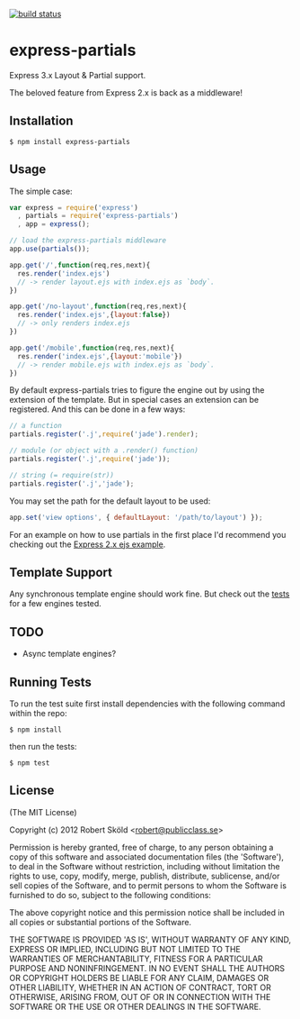 [![build status](https://secure.travis-ci.org/publicclass/express-partials.png)](http://travis-ci.org/publicclass/express-partials)
# express-partials

Express 3.x Layout & Partial support.

The beloved feature from Express 2.x is back as a middleware!


## Installation

    $ npm install express-partials


## Usage

The simple case:
   
```javascript
var express = require('express')
  , partials = require('express-partials')
  , app = express();

// load the express-partials middleware
app.use(partials());

app.get('/',function(req,res,next){
  res.render('index.ejs') 
  // -> render layout.ejs with index.ejs as `body`.
})

app.get('/no-layout',function(req,res,next){
  res.render('index.ejs',{layout:false})
  // -> only renders index.ejs
})

app.get('/mobile',function(req,res,next){
  res.render('index.ejs',{layout:'mobile'})
  // -> render mobile.ejs with index.ejs as `body`.
})
```

By default express-partials tries to figure the engine out by using the extension of the template. But in special cases an extension can be registered. And this can be done in a few ways:

```javascript
// a function
partials.register('.j',require('jade').render); 

// module (or object with a .render() function)
partials.register('.j',require('jade')); 

// string (= require(str))
partials.register('.j','jade'); 
```

You may set the path for the default layout to be used:

```javascript
app.set('view options', { defaultLayout: '/path/to/layout') });
```

For an example on how to use partials in the first place I'd recommend you checking out the [Express 2.x ejs example](https://github.com/visionmedia/express/tree/2.x/examples/ejs).

## Template Support

Any synchronous template engine should work fine. But check out the [tests](./test/test.partials.register.js) for a few engines tested.


## TODO

 - Async template engines?


## Running Tests

To run the test suite first install dependencies with the following command within the repo:

    $ npm install

then run the tests:

    $ npm test


## License 

(The MIT License)

Copyright (c) 2012 Robert Sk&ouml;ld &lt;robert@publicclass.se&gt;

Permission is hereby granted, free of charge, to any person obtaining
a copy of this software and associated documentation files (the
'Software'), to deal in the Software without restriction, including
without limitation the rights to use, copy, modify, merge, publish,
distribute, sublicense, and/or sell copies of the Software, and to
permit persons to whom the Software is furnished to do so, subject to
the following conditions:

The above copyright notice and this permission notice shall be
included in all copies or substantial portions of the Software.

THE SOFTWARE IS PROVIDED 'AS IS', WITHOUT WARRANTY OF ANY KIND,
EXPRESS OR IMPLIED, INCLUDING BUT NOT LIMITED TO THE WARRANTIES OF
MERCHANTABILITY, FITNESS FOR A PARTICULAR PURPOSE AND NONINFRINGEMENT.
IN NO EVENT SHALL THE AUTHORS OR COPYRIGHT HOLDERS BE LIABLE FOR ANY
CLAIM, DAMAGES OR OTHER LIABILITY, WHETHER IN AN ACTION OF CONTRACT,
TORT OR OTHERWISE, ARISING FROM, OUT OF OR IN CONNECTION WITH THE
SOFTWARE OR THE USE OR OTHER DEALINGS IN THE SOFTWARE.
